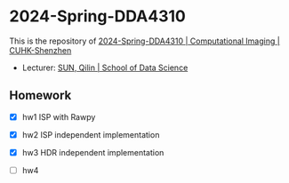 # 2024-Spring-DDA4310

This is the repository of [2024-Spring-DDA4310 | Computational Imaging | CUHK-Shenzhen](https://www.cuhk.edu.cn/en/course/8736)

- Lecturer: [SUN, Qilin | School of Data Science](https://sds.cuhk.edu.cn/en/teacher/489)

## Homework 

- [x] hw1 ISP with Rawpy
- [x] hw2 ISP independent implementation 
- [x] hw3 HDR independent implementation
- [ ] hw4

